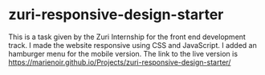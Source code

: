 # zuri-responsive-design-starter

This is a task given by the Zuri Internship for the front end development track.
I made the website responsive using CSS and JavaScript. I added an hamburger menu for the mobile version.
The link to the live version is https://marienoir.github.io/Projects/zuri-responsive-design-starter/
